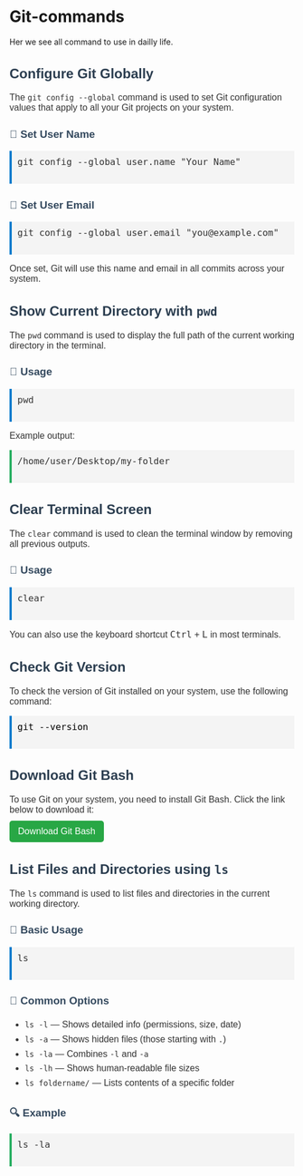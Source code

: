 # Git-commands
Her we see all command to use in dailly life.

<div style="font-family: Arial, sans-serif; font-size: 16px; color: #333;">
  <h2 style="color: #2c3e50;">Configure Git Globally</h2>
  
  <p>The <code>git config --global</code> command is used to set Git configuration values that apply to all your Git projects on your system.</p>

  <h3 style="color: #34495e;">🔹 Set User Name</h3>
  <pre style="background-color: #f4f4f4; padding: 10px; border-left: 4px solid #007acc;">
git config --global user.name "Your Name"
  </pre>

  <h3 style="color: #34495e;">🔹 Set User Email</h3>
  <pre style="background-color: #f4f4f4; padding: 10px; border-left: 4px solid #007acc;">
git config --global user.email "you@example.com"
  </pre>

  <p>Once set, Git will use this name and email in all commits across your system.</p>
</div>


<div style="font-family: Arial, sans-serif; font-size: 16px; color: #333;">
  <h2 style="color: #2c3e50;">Show Current Directory with <code>pwd</code></h2>
  
  <p>The <code>pwd</code> command is used to display the full path of the current working directory in the terminal.</p>
  
  <h3 style="color: #34495e;">🔹 Usage</h3>
  <pre style="background-color: #f4f4f4; padding: 10px; border-left: 4px solid #007acc;">
pwd
  </pre>

  <p>Example output:</p>
  <pre style="background-color: #f4f4f4; padding: 10px; border-left: 4px solid #27ae60;">
/home/user/Desktop/my-folder
  </pre>
</div>


<div style="font-family: Arial, sans-serif; font-size: 16px; color: #333;">
  <h2 style="color: #2c3e50;">Clear Terminal Screen</h2>
  
  <p>The <code>clear</code> command is used to clean the terminal window by removing all previous outputs.</p>

  <h3 style="color: #34495e;">🔹 Usage</h3>
  <pre style="background-color: #f4f4f4; padding: 10px; border-left: 4px solid #007acc;">
clear
  </pre>

  <p>You can also use the keyboard shortcut <kbd>Ctrl</kbd> + <kbd>L</kbd> in most terminals.</p>
</div>

<div style="font-family: Arial, sans-serif; font-size: 16px; color: #333;">
  <h2 style="color: #2c3e50;">Check Git Version</h2>
  <p style="margin: 10px 0;">
    To check the version of Git installed on your system, use the following command:
  </p>
  <pre style="background-color: #f4f4f4; padding: 10px; border-left: 4px solid #007acc; color: #000;">
git --version
  </pre>
</div>

<div style="font-family: Arial, sans-serif; font-size: 16px; color: #333;">
  <h2 style="color: #2c3e50;">Download Git Bash</h2>
  <p style="margin-bottom: 10px;">
    To use Git on your system, you need to install Git Bash. Click the link below to download it:
  </p>
  <a href="https://git-scm.com/downloads" target="_blank" 
     style="display: inline-block; background-color: #28a745; color: white; padding: 10px 15px; 
            text-decoration: none; border-radius: 5px;">
    Download Git Bash
  </a>
</div>

<div style="font-family: Arial, sans-serif; font-size: 16px; color: #333;">
  <h2 style="color: #2c3e50;">List Files and Directories using <code>ls</code></h2>
  
  <p>The <code>ls</code> command is used to list files and directories in the current working directory.</p>
  
  <h3 style="color: #34495e;">🔹 Basic Usage</h3>
  <pre style="background-color: #f4f4f4; padding: 10px; border-left: 4px solid #007acc;">
ls
  </pre>
  
  <h3 style="color: #34495e;">🔹 Common Options</h3>
  <ul style="line-height: 1.6;">
    <li><code>ls -l</code> — Shows detailed info (permissions, size, date)</li>
    <li><code>ls -a</code> — Shows hidden files (those starting with <code>.</code>)</li>
    <li><code>ls -la</code> — Combines <code>-l</code> and <code>-a</code></li>
    <li><code>ls -lh</code> — Shows human-readable file sizes</li>
    <li><code>ls foldername/</code> — Lists contents of a specific folder</li>
  </ul>

  <h3 style="color: #34495e;">🔍 Example</h3>
  <pre style="background-color: #f4f4f4; padding: 10px; border-left: 4px solid #27ae60;">
ls -la
  </pre>
</div>


